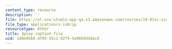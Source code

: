 ```yaml
---
content_type: resource
description: ''
file: https://ol-ocw-studio-app-qa.s3.amazonaws.com/courses/18-01sc-single-variable-calculus-fall-2010/1d8e95b8df9555c292f95e96b9d18acd_eRCN3daFCmU.vtt
file_type: application/x-subrip
resourcetype: Other
title: 3play caption file
uid: 1d8e95b8-df95-55c2-92f9-5e96b9d18acd
---
```

